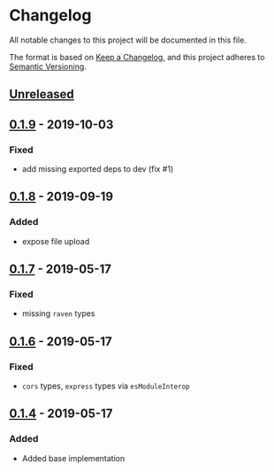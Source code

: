 # Changelog
All notable changes to this project will be documented in this file.

The format is based on [Keep a Changelog](https://keepachangelog.com/en/1.0.0/),
and this project adheres to [Semantic Versioning](https://semver.org/spec/v2.0.0.html).

## [Unreleased]

## [0.1.9] - 2019-10-03
### Fixed
- add missing exported deps to dev (fix #1)

## [0.1.8] - 2019-09-19
### Added
- expose file upload

## [0.1.7] - 2019-05-17
### Fixed
- missing `raven` types

## [0.1.6] - 2019-05-17
### Fixed
- `cors` types, `express` types via `esModuleInterop`


## [0.1.4] - 2019-05-17
### Added
- Added base implementation

[Unreleased]: https://github.com/AckeeCZ/unicore/compare/v0.1.9...HEAD
[0.1.9]: https://github.com/AckeeCZ/unicore/compare/v0.1.8...v0.1.9
[0.1.8]: https://github.com/AckeeCZ/unicore/compare/v0.1.7...v0.1.8
[0.1.7]: https://github.com/AckeeCZ/unicore/compare/v0.1.6...v0.1.7
[0.1.6]: https://github.com/AckeeCZ/unicore/compare/v0.1.4...v0.1.6
[0.1.4]: https://github.com/AckeeCZ/unicore/compare/298eccb...v0.1.4
